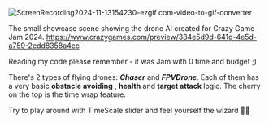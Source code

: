 ![ScreenRecording2024-11-13154230-ezgif com-video-to-gif-converter](https://github.com/user-attachments/assets/d77ab5a3-d2ec-40e8-8787-2f4ad28e6533)


The small showcase scene showing the drone AI created for Crazy Game Jam 2024.
https://www.crazygames.com/preview/384e5d9d-641d-4e5d-a759-2edd8358a4cc

Reading my code please remember - it was Jam with 0 time and budget ;) 

There's 2 types of flying drones: **_Chaser_** and **_FPVDrone_**. Each of them has a very basic **obstacle avoiding** , **health** and **target attack** logic.
The cherry on the top is the time wrap feature. 

Try to play around with TimeScale slider and feel yourself the wizard :mage_man:	
